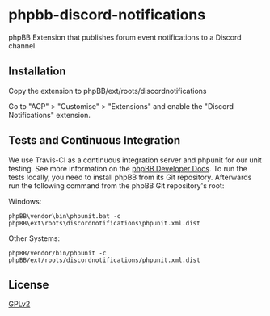# phpbb-discord-notifications

phpBB Extension that publishes forum event notifications to a Discord channel


## Installation

Copy the extension to phpBB/ext/roots/discordnotifications

Go to "ACP" > "Customise" > "Extensions" and enable the "Discord Notifications" extension.

## Tests and Continuous Integration

We use Travis-CI as a continuous integration server and phpunit for our unit testing. See more information on the [phpBB Developer Docs](https://area51.phpbb.com/docs/dev/31x/testing/index.html).
To run the tests locally, you need to install phpBB from its Git repository. Afterwards run the following command from the phpBB Git repository's root:

Windows:

    phpBB\vendor\bin\phpunit.bat -c phpBB\ext\roots\discordnotifications\phpunit.xml.dist

Other Systems:

    phpBB/vendor/bin/phpunit -c phpBB/ext/roots/discordnotifications/phpunit.xml.dist

## License

[GPLv2](license.txt)

